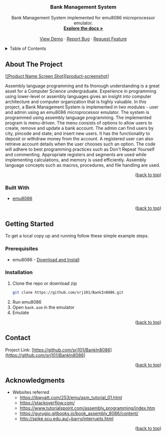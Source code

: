 <div id="top"></div>

<h3 align="center">Bank Management System</h3>

  <p align="center">
    Bank Management System implemented for emu8086 microprocessor emulator.
    <br />
    <a href="https://github.com/srj101/BankIn8086"><strong>Explore the docs »</strong></a>
    <br />
    <br />
    <a href="https://github.com/srj101/BankIn8086">View Demo</a>
    ·
    <a href="https://github.com/srj101/BankIn8086/issues">Report Bug</a>
    ·
    <a href="https://github.com/srj101/BankIn8086/issues">Request Feature</a>
  </p>
</div>

<!-- TABLE OF CONTENTS -->
<details>
  <summary>Table of Contents</summary>
  <ol>
    <li>
      <a href="#about-the-project">About The Project</a>
      <ul>
        <li><a href="#built-with">Built With</a></li>
      </ul>
    </li>
    <li>
      <a href="#getting-started">Getting Started</a>
      <ul>
        <li><a href="#prerequisites">Prerequisites</a></li>
        <li><a href="#installation">Installation</a></li>
      </ul>
    </li>
    <li><a href="#contact">Contact</a></li>
    <li><a href="#acknowledgments">Acknowledgments</a></li>
  </ol>
</details>

<!-- ABOUT THE PROJECT -->

## About The Project

[![Product Name Screen Shot][product-screenshot]](https://example.com)

Assembly language programming and its thorough understanding is a great asset for a Computer Science undergraduate. Experience in programming using lower-level or assembly languages gives an insight into computer architecture and computer organization that is highly valuable. In this project, a Bank Management System is implemented in two modules - user and admin using an emu8086 microprocessor emulator. The system is programmed using assembly language programming. The implemented program is menu-driven. The menu consists of options to allow users to create, remove and update a bank account. The admin can find users by city, pincode and state; and insert new users. It has the functionality to deposit or withdraw money from the account. A registered user can also retrieve account details when the user chooses such an option. The code will adhere to best programming practices such as Don't Repeat Yourself and commenting. Appropriate registers and segments are used while implementing calculations, and memory is used efficiently. Assembly language concepts such as macros, procedures, and file handling are used.

<p align="right">(<a href="#top">back to top</a>)</p>

### Built With

- [emu8086](https://emu8086-microprocessor-emulator.en.softonic.com/)

<p align="right">(<a href="#top">back to top</a>)</p>

<!-- GETTING STARTED -->

## Getting Started

To get a local copy up and running follow these simple example steps.

### Prerequisites

- emu8086 - [Download and Install](https://emu8086-microprocessor-emulator.en.softonic.com/)

### Installation

1. Clone the repo or download zip
   ```sh
   git clone https://github.com/srj101/BankIn8086.git
   ```
2. Run emu8086
3. Open `bank.asm` in the emulator
4. Emulate

<p align="right">(<a href="#top">back to top</a>)</p>

<!-- CONTACT -->

## Contact

Project Link: [https://github.com/srj101/BankIn8086](https://github.com/srj101/BankIn8086)

<p align="right">(<a href="#top">back to top</a>)</p>

<!-- ACKNOWLEDGMENTS -->

## Acknowledgments

- Websites referred
  - https://jbwyatt.com/253/emu/asm_tutorial_01.html
  - https://stackoverflow.com/
  - https://www.tutorialspoint.com/assembly_programming/index.htm
  - https://gurugio.gitbooks.io/book_assembly_8086/content/
  - http://spike.scu.edu.au/~barry/interrupts.html

<p align="right">(<a href="#top">back to top</a>)</p>
